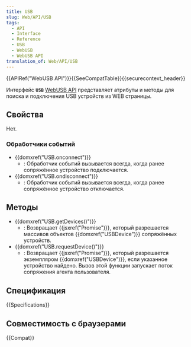 ```yaml
---
title: USB
slug: Web/API/USB
tags:
  - API
  - Interface
  - Reference
  - USB
  - WebUSB
  - WebUSB API
translation_of: Web/API/USB
---
```


{{APIRef("WebUSB API")}}{{SeeCompatTable}}{{securecontext_header}}

Интерфейс **`USB`** [WebUSB API](/ru/docs/Web/API/WebUSB_API) представляет атрибуты и методы для поиска и подключения USB устройств из WEB страницы.

## Свойства

Нет.

### Обработчики событий

- {{domxref("USB.onconnect")}}
  - : Обработчик событий вызывается всегда, когда ранее сопряжённое устройство подключается.
- {{domxref("USB.ondisconnect")}}
  - : Обработчик событий вызывается всегда, когда ранее сопряжённое устройство отключается.

## Методы

- {{domxref("USB.getDevices()")}}
  - : Возвращает {{jsxref("Promise")}}, который разрешается массивов объектов {{domxref("USBDevice")}} сопряжённых устройств.
- {{domxref("USB.requestDevice()")}}
  - : Возвращает {{jsxref("Promise")}}, который разрешается экземпляром {{domxref("USBDevice")}}, если указанное устройство найдено. Вызов этой функции запускает поток сопряжения агента пользователя.

## Спецификация

{{Specifications}}

## Совместимость с браузерами

{{Compat}}
